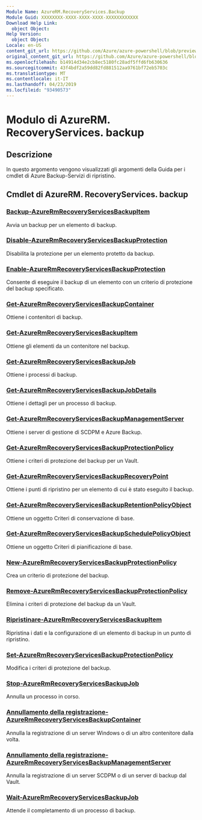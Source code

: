 ```yaml
---
Module Name: AzureRM.RecoveryServices.Backup
Module Guid: XXXXXXXX-XXXX-XXXX-XXXX-XXXXXXXXXXXX
Download Help Link:
  object Object: 
Help Version:
  object Object: 
Locale: en-US
content_git_url: https://github.com/Azure/azure-powershell/blob/preview/src/ResourceManager/RecoveryServices.Backup/Commands.RecoveryServices.Backup/help/AzureRM.RecoveryServices.Backup.md
original_content_git_url: https://github.com/Azure/azure-powershell/blob/preview/src/ResourceManager/RecoveryServices.Backup/Commands.RecoveryServices.Backup/help/AzureRM.RecoveryServices.Backup.md
ms.openlocfilehash: b14914d34e2cb8ec5180fc28adf5ffd6fb630636
ms.sourcegitcommit: 43f4bdf2a59dd82fd881512aa9761bf72eb5703c
ms.translationtype: MT
ms.contentlocale: it-IT
ms.lasthandoff: 04/23/2019
ms.locfileid: "93490573"
---
```

# Modulo di AzureRM. RecoveryServices. backup
## Descrizione
In questo argomento vengono visualizzati gli argomenti della Guida per i cmdlet di Azure Backup-Servizi di ripristino.

## Cmdlet di AzureRM. RecoveryServices. backup
### [Backup-AzureRmRecoveryServicesBackupItem](Backup-AzureRmRecoveryServicesBackupItem.md)
Avvia un backup per un elemento di backup.

### [Disable-AzureRmRecoveryServicesBackupProtection](Disable-AzureRmRecoveryServicesBackupProtection.md)
Disabilita la protezione per un elemento protetto da backup.

### [Enable-AzureRmRecoveryServicesBackupProtection](Enable-AzureRmRecoveryServicesBackupProtection.md)
Consente di eseguire il backup di un elemento con un criterio di protezione del backup specificato.

### [Get-AzureRmRecoveryServicesBackupContainer](Get-AzureRmRecoveryServicesBackupContainer.md)
Ottiene i contenitori di backup.

### [Get-AzureRmRecoveryServicesBackupItem](Get-AzureRmRecoveryServicesBackupItem.md)
Ottiene gli elementi da un contenitore nel backup.

### [Get-AzureRmRecoveryServicesBackupJob](Get-AzureRmRecoveryServicesBackupJob.md)
Ottiene i processi di backup.

### [Get-AzureRmRecoveryServicesBackupJobDetails](Get-AzureRmRecoveryServicesBackupJobDetails.md)
Ottiene i dettagli per un processo di backup.

### [Get-AzureRmRecoveryServicesBackupManagementServer](Get-AzureRmRecoveryServicesBackupManagementServer.md)
Ottiene i server di gestione di SCDPM e Azure Backup.

### [Get-AzureRmRecoveryServicesBackupProtectionPolicy](Get-AzureRmRecoveryServicesBackupProtectionPolicy.md)
Ottiene i criteri di protezione del backup per un Vault.

### [Get-AzureRmRecoveryServicesBackupRecoveryPoint](Get-AzureRmRecoveryServicesBackupRecoveryPoint.md)
Ottiene i punti di ripristino per un elemento di cui è stato eseguito il backup.

### [Get-AzureRmRecoveryServicesBackupRetentionPolicyObject](Get-AzureRmRecoveryServicesBackupRetentionPolicyObject.md)
Ottiene un oggetto Criteri di conservazione di base.

### [Get-AzureRmRecoveryServicesBackupSchedulePolicyObject](Get-AzureRmRecoveryServicesBackupSchedulePolicyObject.md)
Ottiene un oggetto Criteri di pianificazione di base.

### [New-AzureRmRecoveryServicesBackupProtectionPolicy](New-AzureRmRecoveryServicesBackupProtectionPolicy.md)
Crea un criterio di protezione del backup.

### [Remove-AzureRmRecoveryServicesBackupProtectionPolicy](Remove-AzureRmRecoveryServicesBackupProtectionPolicy.md)
Elimina i criteri di protezione del backup da un Vault.

### [Ripristinare-AzureRmRecoveryServicesBackupItem](Restore-AzureRmRecoveryServicesBackupItem.md)
Ripristina i dati e la configurazione di un elemento di backup in un punto di ripristino.

### [Set-AzureRmRecoveryServicesBackupProtectionPolicy](Set-AzureRmRecoveryServicesBackupProtectionPolicy.md)
Modifica i criteri di protezione del backup.

### [Stop-AzureRmRecoveryServicesBackupJob](Stop-AzureRmRecoveryServicesBackupJob.md)
Annulla un processo in corso.

### [Annullamento della registrazione-AzureRmRecoveryServicesBackupContainer](Unregister-AzureRmRecoveryServicesBackupContainer.md)
Annulla la registrazione di un server Windows o di un altro contenitore dalla volta.

### [Annullamento della registrazione-AzureRmRecoveryServicesBackupManagementServer](Unregister-AzureRmRecoveryServicesBackupManagementServer.md)
Annulla la registrazione di un server SCDPM o di un server di backup dal Vault.

### [Wait-AzureRmRecoveryServicesBackupJob](Wait-AzureRmRecoveryServicesBackupJob.md)
Attende il completamento di un processo di backup.

